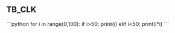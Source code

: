 <h2>TB_CLK</h2>
```python
for i in range(0,100):
  if i>50:
      print(i)
  elif i<50:
      print(i*i)
```
